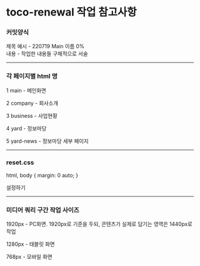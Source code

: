 # toco-renewal 작업 참고사항


### 커밋양식

제목 예시 - 220719 Main 이름 0%<br>
내용 - 작업한 내용들 구체적으로 서술

---

### 각 페이지별 html 명

1 main - 메인화면

2 company - 회사소개

3 business - 사업현황

4 yard - 정보마당

5 yard-news - 정보마당 세부 페이지

---

### reset.css

html, body {
  margin: 0 auto;
}

설정하기

---

### 미디어 쿼리 구간 작업 사이즈

1920px - PC화면. 1920px로 기준을 두되, 콘텐츠가 실제로 담기는 영역은 1440px로 작업

1280px - 태블릿 화면

768px - 모바일 화면
